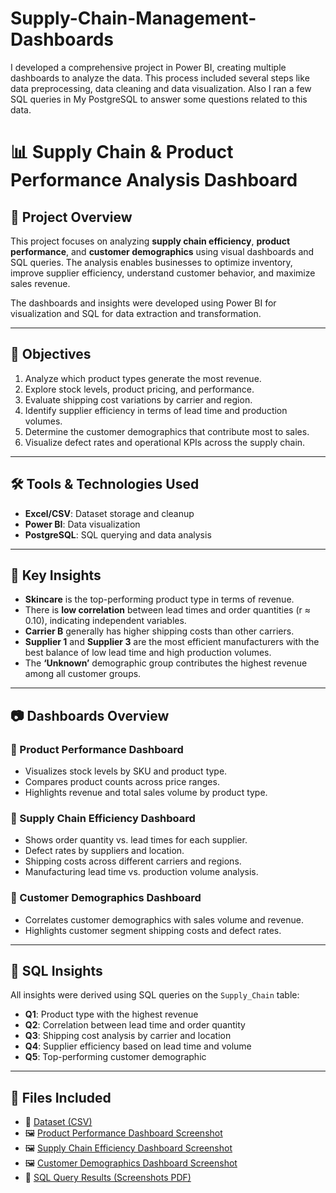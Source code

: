 # Supply-Chain-Management-Dashboards
I developed a comprehensive project in Power BI, creating multiple dashboards to analyze the data. This process included several steps like data preprocessing, data cleaning and data visualization. Also I ran a few SQL queries in My PostgreSQL to answer some questions related to this data.

# 📊 Supply Chain & Product Performance Analysis Dashboard

## 📝 Project Overview

This project focuses on analyzing **supply chain efficiency**, **product performance**, and **customer demographics** using visual dashboards and SQL queries. The analysis enables businesses to optimize inventory, improve supplier efficiency, understand customer behavior, and maximize sales revenue.

The dashboards and insights were developed using Power BI for visualization and SQL for data extraction and transformation.

---

## 🎯 Objectives

1. Analyze which product types generate the most revenue.
2. Explore stock levels, product pricing, and performance.
3. Evaluate shipping cost variations by carrier and region.
4. Identify supplier efficiency in terms of lead time and production volumes.
5. Determine the customer demographics that contribute most to sales.
6. Visualize defect rates and operational KPIs across the supply chain.

---

## 🛠️ Tools & Technologies Used

- **Excel/CSV**: Dataset storage and cleanup
- **Power BI**: Data visualization
- **PostgreSQL**: SQL querying and data analysis

---

## 📌 Key Insights

- **Skincare** is the top-performing product type in terms of revenue.
- There is **low correlation** between lead times and order quantities (r ≈ 0.10), indicating independent variables.
- **Carrier B** generally has higher shipping costs than other carriers.
- **Supplier 1** and **Supplier 3** are the most efficient manufacturers with the best balance of low lead time and high production volumes.
- The **‘Unknown’** demographic group contributes the highest revenue among all customer groups.

---

## 📷 Dashboards Overview

### 🔶 Product Performance Dashboard
- Visualizes stock levels by SKU and product type.
- Compares product counts across price ranges.
- Highlights revenue and total sales volume by product type.

### 🔴 Supply Chain Efficiency Dashboard
- Shows order quantity vs. lead times for each supplier.
- Defect rates by suppliers and location.
- Shipping costs across different carriers and regions.
- Manufacturing lead time vs. production volume analysis.

### 🔵 Customer Demographics Dashboard
- Correlates customer demographics with sales volume and revenue.
- Highlights customer segment shipping costs and defect rates.

---

## 🧮 SQL Insights

All insights were derived using SQL queries on the `Supply_Chain` table:

- **Q1**: Product type with the highest revenue
- **Q2**: Correlation between lead time and order quantity
- **Q3**: Shipping cost analysis by carrier and location
- **Q4**: Supplier efficiency based on lead time and volume
- **Q5**: Top-performing customer demographic

---

## 📎 Files Included

- 📄 [Dataset (CSV)](https://drive.google.com/file/d/1LzRgcmiPu-D1e1sPNIDvkr57C4mGzdLH/view)  
- 🖼️ [Product Performance Dashboard Screenshot](https://github.com/Rishinroy2000/Supply-Chain-Management-Dashboards/blob/main/product%20performance%20ss.png)  
- 🖼️ [Supply Chain Efficiency Dashboard Screenshot](https://github.com/Rishinroy2000/Supply-Chain-Management-Dashboards/blob/main/Supply%20chain%20efficiency%20ss.png)  
- 🖼️ [Customer Demographics Dashboard Screenshot](https://github.com/Rishinroy2000/Supply-Chain-Management-Dashboards/blob/main/Customer%20demographics%20ss.png)  
- 📸 [SQL Query Results (Screenshots PDF)](https://github.com/Rishinroy2000/Supply-Chain-Management-Dashboards/blob/main/SQL%20Query%20Analysis.pdf)  


